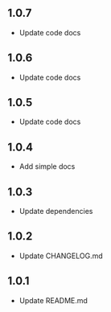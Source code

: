 ## 1.0.7

- Update code docs

## 1.0.6

- Update code docs

## 1.0.5

- Update code docs

## 1.0.4

- Add simple docs

## 1.0.3

- Update dependencies

## 1.0.2

- Update CHANGELOG.md

## 1.0.1

- Update README.md
